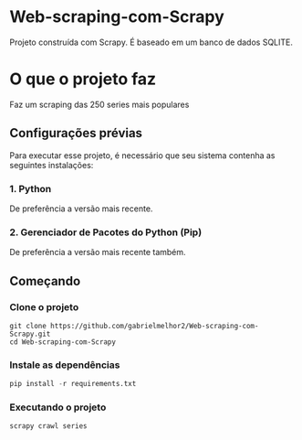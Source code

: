# Web-scraping-com-Scrapy

Projeto construída com Scrapy. É baseado em um banco de dados SQLITE.

# O que o projeto faz

Faz um scraping das 250 series mais populares

## Configurações prévias

Para executar esse projeto, é necessário que seu sistema contenha as seguintes instalações:

### 1. Python

De preferência a versão mais recente.

### 2. Gerenciador de Pacotes do Python (Pip)

De preferência a versão mais recente também.

## Começando

### Clone o projeto

```shell
git clone https://github.com/gabrielmelhor2/Web-scraping-com-Scrapy.git
cd Web-scraping-com-Scrapy
```

### Instale as dependências

```python
pip install -r requirements.txt
```

### Executando o projeto

```python
scrapy crawl series
```
